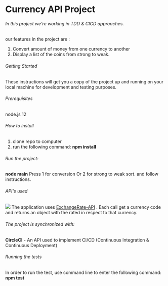 # Currency API Project
###### In this project we're working in TDD & CICD approaches.
our features in the project are :

1. Convert amount of money from one currency to another
2. Display a list of the coins from strong to weak.

###### Getting Started
These instructions will get you a copy of the project up and running on your local machine for development and testing purposes.

###### Prerequisites
node.js 12

###### How to install
1. clone repo to computer
2. run the following command:  **npm install**

###### Run the project:
  **node main**
  Press 1 for conversion Or 2 for strong to weak sort.
  and follow instructions.



###### API's used
![](https://www.exchangerate-api.com/img/logo-medium-invert-half3.png)
The application uses [ExchangeRate-API](https://www.exchangerate-api.com/ "ExchangeRate-API") . 
Each call get a currency code and returns an object with the rated in respect to that currency.

###### The project is synchronized with:

**CircleCI** - An API used to implement CI/CD (Continuous Integration & Continuous Deployment)

###### Running the tests
In order to run the test, use command line to enter the following command: 
**npm test**

